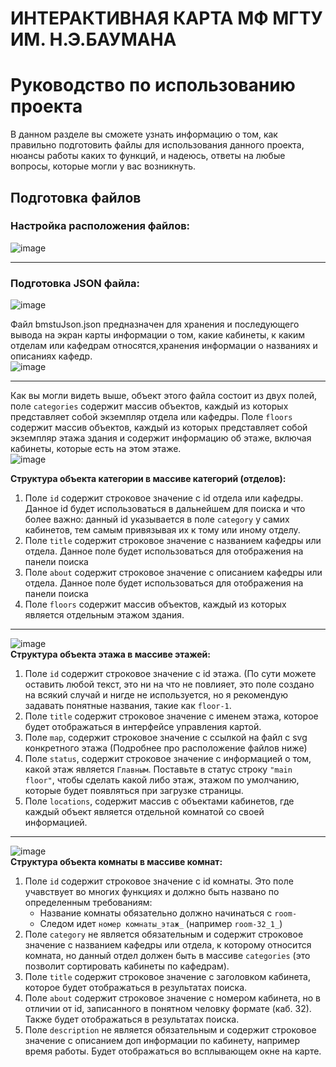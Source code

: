 # ИНТЕРАКТИВНАЯ КАРТА МФ МГТУ ИМ. Н.Э.БАУМАНА
# Руководство по использованию проекта
В данном разделе вы сможете узнать информацию о том, как правильно подготовить файлы для использования данного проекта, нюансы работы каких то функций, и надеюсь, ответы на любые вопросы, которые могли у вас возникнуть.

## Подготовка файлов
### Настройка расположения файлов:<br>
![image](https://github.com/KkA1ZeNn/map.msfu.ru/assets/95126688/86e76402-aa82-43a8-a549-ccfde907f814)

---

### Подготовка JSON файла:<br>
![image](https://github.com/KkA1ZeNn/map.msfu.ru/assets/95126688/847f5f6b-9108-4385-9ca0-e5b704ec9c6e)

Файл bmstuJson.json предназначен для хранения и последующего вывода на экран карты информации о том, какие кабинеты, к каким отделам или кафедрам относятся,хранения информации о названиях и описаниях кафедр.<br>
![image](https://github.com/KkA1ZeNn/map.msfu.ru/assets/95126688/a5154e63-4f90-4320-9587-029e0584e4d2)

---

Как вы могли видеть выше, объект этого файла состоит из двух полей, поле `categories` содержит массив объектов, каждый из которых представляет собой экземпляр отдела или кафедры. Поле `floors` содержит массив объектов, каждый из которых представляет собой экземпляр этажа здания и содержит информацию об этаже, включая кабинеты, которые есть на этом этаже.<br>
![image](https://github.com/KkA1ZeNn/map.msfu.ru/assets/95126688/5a3a5e8a-6e96-42bd-baed-c99fdd2e6ec9)

**Структура объекта категории в массиве категорий (отделов):**<br>
1) Поле `id` содержит строковое значение с id отдела или кафедры. Данное id будет использоваться в дальнейшем для поиска и что более важно: данный id указывается в поле `category` у самих кабинетов, тем самым привязывая их к тому или иному отделу.
2) Поле `title` содержит строковое значение с названием кафедры или отдела. Данное поле будет использоваться для отображения на панели поиска
3) Поле `about` содержит строковое значение с описанием кафедры или отдела. Данное поле будет использоваться для отображения на панели поиска
4) Поле `floors` содержит массив объектов, каждый из которых является отдельным этажом здания.

---

![image](https://github.com/KkA1ZeNn/map.msfu.ru/assets/95126688/b5383b57-0210-4530-81e8-c291872a20cf)<br>
**Структура объекта этажа в массиве этажей:**<br>
1) Поле `id` содержит строковое значение с id этажа. (По сути можете оставить любой текст, это ни на что не повлияет, это поле создано на всякий случай и нигде не используется, но я рекомендую задавать понятные названия, такие как `floor-1`.
2) Поле `title` содержит строковое значение с именем этажа, которое будет отображаться в интерфейсе управления картой.
3) Поле `map`, содержит строковое значение с ссылкой на файл с svg конкретного этажа (Подробнее про расположение файлов ниже)
4) Поле `status`, содержит строковое значение с информацией о том, какой этаж является `Главным`. Поставьте в статус строку   `"main floor"`, чтобы сделать какой либо этаж, этажом по умолчанию, которые будет появляться при загрузке страницы.
5) Поле `locations`, содержит массив с объектами кабинетов, где каждый объект является отдельной комнатой со своей информацией.

---

![image](https://github.com/KkA1ZeNn/map.msfu.ru/assets/95126688/c498cfa5-2a39-48bd-a35c-8ae072982fcd)<br>
**Структура объекта комнаты в массиве комнат:**<br>
1) Поле `id` содержит строковое значение с id комнаты. Это поле учавствует во многих функциях и должно быть названо по определенным требованиям:
   * Название комнаты обязательно должно начинаться с `room-`
   * Следом идет `номер комнаты_этаж_` (например `room-32_1_`)
2) Поле `category` не является обязательным и содержит строковое значение с названием кафедры или отдела, к которому относится комната, но данный отдел должен быть в массиве `categories` (это позволит сортировать кабинеты по кафедрам). 
3) Поле `title` содержит строковое значение с заголовком кабинета, которое будет отображаться в результатах поиска.
4) Поле `about` содержит строковое значение с номером кабинета, но в отличии от id, записанного в понятном человку формате (каб. 32). Также будет отображаться в результатах поиска.
5) Поле `description` не является обязательным и содержит строковое значение с описанием доп информации по кабинету, например время работы. Будет отображаться во всплывающем окне на карте.
